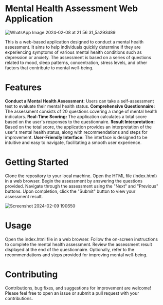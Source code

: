 # Mental Health Assessment Web Application

   ![WhatsApp Image 2024-02-08 at 21 56 31_5a293d89](https://github.com/Swethab944/Mental-Health/assets/143270097/bd8aa644-4fd1-4427-b533-f483f52447aa)


This is a web-based application designed to conduct a mental health assessment. It aims to help individuals quickly determine if they are experiencing symptoms of various mental health conditions such as depression or anxiety. The assessment is based on a series of questions related to mood, sleep patterns, concentration, stress levels, and other factors that contribute to mental well-being.

# Features

**Conduct a Mental Health Assessment:** Users can take a self-assessment test to evaluate their mental health status.
**Comprehensive Questionnaire:** The assessment consists of 20 questions covering a range of mental health indicators.
**Real-Time Scoring:** The application calculates a total score based on the user's responses to the questionnaire.
**Result Interpretation:** Based on the total score, the application provides an interpretation of the user's mental health status, along with recommendations and steps for improvement.
**User-Friendly Interface:** The interface is designed to be intuitive and easy to navigate, facilitating a smooth user experience.

# Getting Started

Clone the repository to your local machine.
Open the HTML file (index.html) in a web browser.
Begin the assessment by answering the questions provided.
Navigate through the assessment using the "Next" and "Previous" buttons.
Upon completion, click the "Submit" button to view your assessment result.

![Screenshot 2024-02-09 190650](https://github.com/Swethab944/Mental-Health/assets/143270097/3835f03a-c1f2-425d-bccf-c5238647994e)

# Usage

Open the index.html file in a web browser.
Follow the on-screen instructions to complete the mental health assessment.
Review the assessment result displayed at the end of the questionnaire.
Optionally, refer to the recommendations and steps provided for improving mental well-being.

# Contributing
Contributions, bug fixes, and suggestions for improvement are welcome! Please feel free to open an issue or submit a pull request with your contributions.
